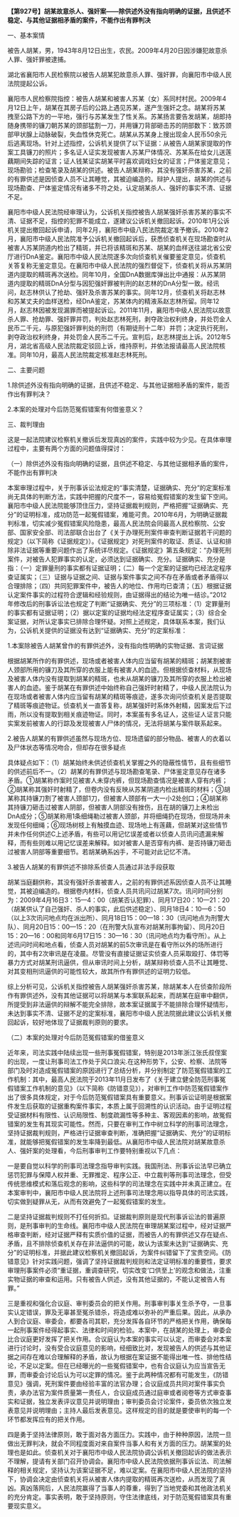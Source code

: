 **【第927号】胡某故意杀人、强奸案——除供述外没有指向明确的证据，且供述不稳定、与其他证据相矛盾的案件，不能作出有罪判决**

一、基本案情

被告人胡某，男，1943年8月12日出生，农民。2009年4月20日因涉嫌犯故意杀人罪、强奸罪被逮捕。

湖北省襄阳市人民检察院以被告人胡某犯故意杀人罪、强奸罪，向襄阳市中级人民法院提起公诉。

襄阳市人民检察院指控：被告人胡某和被害人苏某（女）系同村村民。2009年4月12日上午，胡某在其房子后的公路上遇见苏某，遂产生强奸之念。胡某将苏某拽至公路下方的一平地，强行与苏某发生了性关系。苏某扬言要告发胡某，胡郎持随身携带的镰刀朝苏某的颈部猛割一刀，并用镰刀背部砸击苏的阴部数下：致苏颈部甲状腺上动脉破裂，失血性休克死亡。胡某从苏某身上搜出现金人民币50余元后逃离现场。针对上述指控，公诉机关提供了以下证据：从被告人胡某家提取的作案工具镰刀的照片；多名证人证实发现被害人苏某尸体情况、苏某系在给女儿送莲藕期间失踪的证言；证人钱某证实胡某平时喜欢调戏妇女的证言；尸体鉴定意见；现场勘验；检查笔录及胡某的供述。被告人胡某辩称，其没有强奸杀害苏某，之前的有罪供述是因侦查人员不让其睡觉，其被迫编造的。辩护人提出，胡某的供述与现场勘查、尸体鉴定情况有诸多不符之处，认定胡某杀人、强奸的事实不清、证据不足。

襄阳市中级人民法院经审理认为，公诉机关指控被告人胡某强奸杀害苏某的事实不清、证据不足，指控的犯罪不能成立，遂建议公诉机关撤回起诉。2010年1月公诉机关提出撤回起诉申请，同年2月，襄阳市中级八民法院裁定准予撤诉。2010年2月，襄阳市中级人民法院准予公诉机关撤回起诉后，获悉侦查机关在现场勘查时从被害人苏某阴道内检出了精斑，并已将该精斑和苏某、胡某的血样送往湖北省公安厅进行DnA鉴定。襄阳市中级人民法院遂多次向侦查机关催要鉴定意见，侦查机关答复称无鉴定意见。在襄阳市中级人民法院的强烈督促下，侦查机关将从苏某阴道内提取的精斑再次送检。同年10月，全国DnA数据库弹出比中通报：从苏某阴道内提取的精斑DnA分型与因犯强奸罪被判刑的赵志林的DnA分型一致。经讯问，赵志林供认了抢劫、强奸及杀害苏某的事实。同年12月，侦查机关将赵志林和苏某丈夫的血样送检，经DnA鉴定，苏某体内的精液系赵志林所留。同年12月，赵志林因被发现漏罪而被提起诉讼。2011年11月，襄阳市中级人民法院以故意杀人罪、抢劫罪、强奸罪并罚，判处赵志林死刑，剥夺政治权利终身，并处罚金人民币二千元，与原犯强奸罪判处的刑罚（有期徒刑十二年）并罚；决定执行死刑，剥夺政治权利终身，并处罚金人民币二千元。宣判后，赵志林提出上诉。2012年5月，湖北省高级人民法院裁定驳回上诉，维持原判，并依法报请最高人民法院核准。同年10月，最高人民法院裁定核准赵志林死刑。

二、主要问题

1.除供述外没有指向明确的证据，且供述不稳定、与其他证据相矛盾的案件，能否作出有罪判决？

2.本案的处理对今后防范冤假错案有何借鉴意义？

三、裁判理由

这是一起法院建议检察机关撤诉后发现真凶的案件，实践中较为少见。在具体审理过程中，主要有两个方面的问题值得探讨：

（一）除供述外没有指向明确的证据，且供述不稳定、与其他证据相矛盾的案件，不能作出有罪判决

本案审理过程中，关于刑事诉讼法规定的“事实清楚，证据确实、充分”的定案标准尚无具体的判断方法，实践中把握的尺度不一，容易给冤假错案的发生留下空间。襄阳市中级人民法院能够顶住压力，坚持证据裁判规则，严格把握“证据确实、充分”的证明标准，成功防范一起冤假错案，难能可贵。2010年6月，为明确证据裁判标准，切实减少冤假错案风险隐患，最高人民法院会同最高人民检察院、公安部、国家安全部、司法部联合出台了《关于办理死刑案件审查判断证据若干问题的规定》（以下简称《证据规定》）。《证据规定》对死刑案件的取证、质证、认证和排除非法证据等重要问题作出了系统详尽规定。《证据规定》第五条规定：“办理死刑案件，对被告人犯罪事实的认定，必须达到证据确实、充分。证据确实、充分是指：（一）定罪量刑的事实都有证据证明；（二）每一个定案的证据均已经法定程序查证属实；（三）证据与证据之间、证据与案件事实之间不存在矛盾或者矛盾得以合理排除；（四）共同犯罪案件中，被告人的地位、作用均已查清；（五）根据证据认定案件事实的过程符合逻辑和经验规则，由证据得出的结论为唯一结诊。”2012年修改后的刑事诉讼法也规定了判断“证据确实、充分”的三项标准：（1）定罪量刑的事实都有证据证明；（2）据以定案的证据均经法定程序查证属实；（3）综合全案证据，对所认定事实已排除合理怀疑。对照上述规定，具体联系本案，我们认为，公诉机关提供的证据没有达到“证据确实、充分”的定案标准：

1.本案除被告人胡某曾作的有罪供述外，没有指向性明确的实物证据、言词证据

根据胡某所作的有罪供述，现场或者被害人体内应当留有胡某的精斑；胡某割被害人颈部所用的镰刀及其所穿的衣服上能有被害人的血迹。但根据侦查材料，从现场及被害人体内没有提取到胡某的精斑，也未从胡某的镰刀及其所穿的衣服上检出被害人的血迹。鉴于胡某在有罪供述中始终称自己强奸时射精了，中级人民法院认为在现场或者被害人体内应当留有胡某的精斑等痕迹，遂多次询问侦查机关是否提取了精斑等痕迹物证。侦查机关一直答复称，胡某强奸时系体外射精，因案发后下过雨，所以没有提取到相关痕迹物证。同时，本案虽有多名证人，这些证人证言只能实案发前被害人的行踪及发现被害人尸体的情况，无法将胡某与案件联系起来。

2.被告人胡某的有罪供述虽然与现场方位、现场遗留的部分物品、被害人的衣着以及尸体状态等情况吻合，但却存在很多疑点

具体疑点如下：（1）胡某始终未供述侦查机关掌握之外的隐蔽性情节，且有些细节的供述前后不一。（2）胡某的有罪供述与现场勘查笔录、尸体鉴定意见存在诸多矛盾。①胡某称作案时见被害人未穿内裤，但现场勘查情况是被害人穿有内裤；②胡某称其强奸时射精了，但卷内没有反映从苏某阴道内检出精斑的材料；③胡某称其持镰刀割了被害人颈部1刀，但被害人颈部有一大一小2处创口；④胡某称其持镰刀砸击过被害人阴部，但被害人阴部没有挫伤，且在胡的镰刀上未检出DnA成分；⑤胡某称用1条细绳勒过被害人颈部，并将细绳扔在现场，但现场并未发现任何细绳；⑥现场树枝上有触摸血迹、现场地上有莲藕，但胡某对这些情节并未作任何供述C上述矛盾，有些可以用记忆误差或者以侦查人员讯问遗漏来解释，而有些则难以用记忆误差来解释。如对被害人是否穿有内裤、是否持镰刀砸击过被害人阴部等重要细节。若胡某确系凶手，不可能对此记忆不清。

3.被告人胡某的有罪供述不排除系侦查人员通过非法手段获取

胡某当庭翻供称，其没有强奸杀害被害人，之前的有罪供述系因侦查人员不让其睡觉，其被迫编造的。根据卷内材料，侦查人员共讯问过胡某7次。讯问时间分别为：2009年4月16日3：15—4：00（胡某否认犯罪）、同月17日20：10—21：20（胡某供认了自己强奸、杀人的事实，此后供述稳定）、同月18日4：10—6：50（以上3次讯问地点均在派出所）、同月18日15：00—18：30（讯问地点为刑警大队）、同月20日15：00—15：20（在刑警大队宣布对胡某刑事拘留）、同月20日15：20—16：00和同年6月17日15：30—16：30（讯问地点均为看守所）。从上述讯问时间和地点看，侦查人员对胡某的前5次审讯是在看守所以外的场所进行的，其中有2次审讯是在凌晨。尽管没有直接证据证实侦查人员采取殴打、体罚等暴力方式对胡某刑讯逼供，但从审讯时间上分析，胡某辩称侦查人员不让其睡觉、对其变相刑讯逼供的可能性较大，故其所作有罪供述的证明力较低。

综上分析可见，公诉机关指控被告人胡某强奸杀害苏某，除胡某本人在侦查阶段所作有罪供述外，没有其他证据可以将胡某与本案联系起来，而胡某在庭审中翻供，所提受到非法逼供的辩解不能完全排除，故本案证据属于不能排除合理怀疑情形，未达到事实不清、证据不足的定案标准，襄阳市中级人民法院据此建议公诉机关撤回起诉，较好地体现了证据裁判原则的要求。

（二）本案的处理对今后防范冤假错案的借鉴意义

近年来，司法实践中陆续出现一些刑事冤假错案，特别是2013年浙江张氏叔侄案的出现，一度让刑事司法工作处于风口浪尖.在这种形势下，公安、检察、法院等部门及时对造成冤假错案的原因进行了总结分析，并分别制定了防范冤假错案的工作机制：其中，最高人民法院于2013年11月日发布了《关于建立健全防范刑事冤假错案工作机制的意见》（以下简称《防错意见》），对审判工作中防范冤假错案作出了很多具体规定，对于今后防范冤假错案具有重要意义。刑事诉讼证明是根据案件发生后获取的证据重构案件事实，本质上属于回溯性的认识活动。由于证明过程受证据材料有限性、认识局限性、制度疏漏性等多种主、客观因素的影响，故冤假错案的发生有其现实可能性。然而，只要在审判工作中树立科学的刑事司法理念，坚持证据裁判规则，严格进行证据审查判断，准确把握“证据确实、充分”的证明标准，就能够把冤假错案的发生率降到最低。从襄阳市中级人民法院对胡某故意杀人、强奸案的处理看，今后刑事审判工作要特别重视以下几点：

一是要自觉以科学的刑事司法理念指导审判实践。我国刑法、刑事诉讼法早已确立惩罚犯罪与保障人权并重、无罪推定、程序公正、中立裁判等刑事司法理念，但受传统思维模式和落后观念的影响，这些科学的司法理念在实践中并未真正建立。在本案审判中，襄阳市中级人民法院将上述刑事司法理念用以指导具体的司法实践，切实做到疑罪从无，从而有效避免了一起冤假错案的发生。

二是坚持证据裁判规则不打任何折扣。证据裁判原则是现代刑事诉讼法的普遍原则，是刑事审判的生命线。襄阳市中级人民法院在审理胡某案过程中，经对证据严格审查判断，经对证据严释有实质价值的证据，而被告人的有罪供述又存在疑点、矛盾，且不排除侦查机关存在非法逼供的可能，故认为该案未达到“证据确实、充分”的证明标准，并据此建议检察机关撤回起诉，为案件纠错留下了宝贵空间。《防错意见》针对实践问题，强调了坚持证据裁判规则和法定证明标准的重要性，要求审理刑事案件必须“重证据，重调查研究，切实改变‘口供至上’的观念和做法，注重实物证据的审查和运用。只有被告人供述，没有其他证据的，不能认定被告人有罪。”

三是重视和强化合议庭、审判委员会的把关作用。刑事审判事关生杀予夺，一旦事实认定错误，罪及无辜甚至冤杀错杀，将造成难以弥补的严重后果。因此，从承办人到合议庭、审委会，都要各司其职，充分发挥各自环节的严格把关作用，确保每一起刑事案件经得起事实、法律和时间的检验。本案中，在胡某的处理上，审委会比合议庭更好发挥了把关作用。合议庭认为本案的事实可以认定，而审委会对本案进行讨论时，没有受合议庭意见的影响，经细致比对，发现被告人的供述与其他证据之间存在难以合理解释的矛盾，故认为根据在案证据不能得出唯一性、排他性结论，不足以定案。但在已经曝光的一些冤假错案中，也有合议庭认为应当宣告无罪，而审委会讨论后认为可以定罪的情况。鉴于此两种情况都有可能发生，《防错意见》强调，死刑案件要由经验丰富的法官办理；合议庭成员共同对案件事实负责，承办法官为案件质量第一责任人，合议庭成员通过庭审或者阅卷等方式审查事实和证据，独立发表评议意见并说明理由；审判委员会讨论案件，委员依次独立发表意见并说明理由；主持人最后发表意见。这样规定的目的就是要使审判的每一个环节都发挥应有的把关作用。

四是勇于坚持法律原则，敢于面对各方面压力。实践中，由于种种原因，法院一旦做出无罪判决，就会不同程度面对来自案件当事人和有关方面的压力。胡某案的处理也是如此。侦查机关对于襄阳市中级人民法院协调公诉机关撤回起诉的做法表示不理解，提请有关部门召开协调会。襄阳市中级人民法院依据刑事诉讼法、司法解释的相关规定，坚持认为该案证据不足，难以定案。在襄阳市中级人民法院的坚持下，协调会决定由侦查机关将从被害人体内提取的精斑再次送检，从而发现了真凶。真凶落网后，人民法院赢得了当事人的尊重，得到了当地党委和其他政法机关的充分肯定。事实表明，敢于坚持原则，守住法律底线，对于防范冤假错案具有重要现实意义。